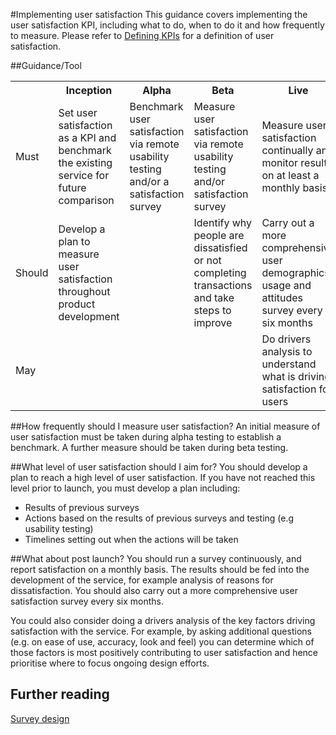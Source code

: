 #Implementing user satisfaction
This guidance covers implementing the user satisfaction KPI, including what to do, when to do it and how frequently to measure. Please refer to [Defining KPIs](/handbook/134/) for a definition of user satisfaction.

##Guidance/Tool
<table>
<tr><th></th><th>Inception</th><th>Alpha</th><th>Beta</th><th>Live</th></tr>
<tr><td>Must</td><td>Set user satisfaction as a KPI and benchmark the existing service for future comparison</td><td>Benchmark user satisfaction via remote usability testing and/or a satisfaction survey</td><td>Measure user satisfaction via remote usability testing and/or satisfaction survey</td><td>Measure user satisfaction continually and monitor results on at least a monthly basis</td></tr>
<tr><td>Should</td><td>Develop a plan to measure user satisfaction throughout product development</td><td></td><td>Identify why people are dissatisfied or not completing transactions and take steps to improve</td><td>Carry out a more comprehensive user demographics, usage and attitudes survey every six months</td></tr>
<tr><td>May</td><td></td><td></td><td></td><td>Do drivers analysis to understand what is driving satisfaction for users</td></tr>
</table>

##How frequently should I measure user satisfaction?
An initial measure of user satisfaction must be taken during alpha testing to establish a benchmark. A further measure should be taken during beta testing. 

##What level of user satisfaction should I aim for?
You should develop a plan to reach a high level of user satisfaction. If you have not reached this level prior to launch, you must develop a plan including:
* Results of previous surveys
* Actions based on the results of previous surveys and testing (e.g usability testing)
* Timelines setting out when the actions will be taken

##What about post launch?
You should run a survey continuously, and report satisfaction on a monthly basis. The results should be fed into the development of the service, for example analysis of reasons for dissatisfaction. You should also carry out a more comprehensive user satisfaction survey every six months.

You could also consider doing a drivers analysis of the key factors driving satisfaction with the service. For example, by asking additional questions (e.g. on ease of use, accuracy, look and feel) you can determine which of those factors is most positively contributing to user satisfaction and hence prioritise where to focus ongoing design efforts.

## Further reading
[Survey design](/handbook/160)
